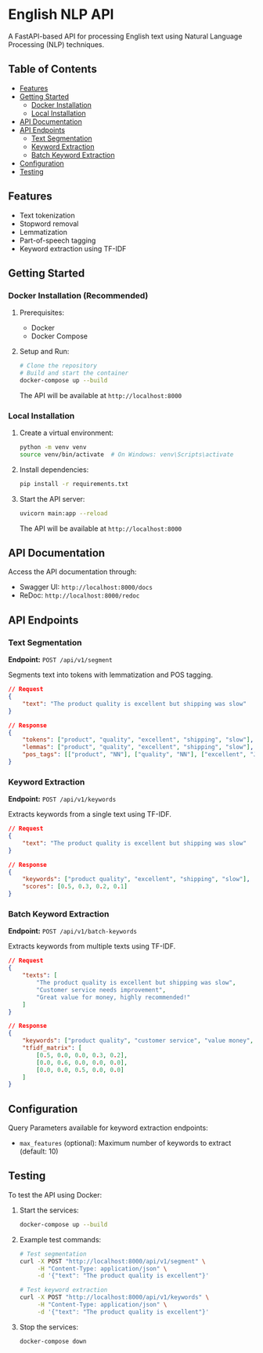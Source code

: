 # English NLP API

A FastAPI-based API for processing English text using Natural Language Processing (NLP) techniques.

## Table of Contents
- [Features](#features)
- [Getting Started](#getting-started)
  - [Docker Installation](#docker-installation)
  - [Local Installation](#local-installation)
- [API Documentation](#api-documentation)
- [API Endpoints](#api-endpoints)
  - [Text Segmentation](#text-segmentation)
  - [Keyword Extraction](#keyword-extraction)
  - [Batch Keyword Extraction](#batch-keyword-extraction)
- [Configuration](#configuration)
- [Testing](#testing)

## Features

- Text tokenization
- Stopword removal
- Lemmatization
- Part-of-speech tagging
- Keyword extraction using TF-IDF

## Getting Started

### Docker Installation (Recommended)

1. Prerequisites:
   - Docker
   - Docker Compose

2. Setup and Run:
   ```bash
   # Clone the repository
   # Build and start the container
   docker-compose up --build
   ```

   The API will be available at `http://localhost:8000`

### Local Installation

1. Create a virtual environment:
   ```bash
   python -m venv venv
   source venv/bin/activate  # On Windows: venv\Scripts\activate
   ```

2. Install dependencies:
   ```bash
   pip install -r requirements.txt
   ```

3. Start the API server:
   ```bash
   uvicorn main:app --reload
   ```

   The API will be available at `http://localhost:8000`

## API Documentation

Access the API documentation through:
- Swagger UI: `http://localhost:8000/docs`
- ReDoc: `http://localhost:8000/redoc`

## API Endpoints

### Text Segmentation

**Endpoint:** `POST /api/v1/segment`

Segments text into tokens with lemmatization and POS tagging.

```json
// Request
{
    "text": "The product quality is excellent but shipping was slow"
}

// Response
{
    "tokens": ["product", "quality", "excellent", "shipping", "slow"],
    "lemmas": ["product", "quality", "excellent", "shipping", "slow"],
    "pos_tags": [["product", "NN"], ["quality", "NN"], ["excellent", "JJ"], ["shipping", "NN"], ["slow", "JJ"]]
}
```

### Keyword Extraction

**Endpoint:** `POST /api/v1/keywords`

Extracts keywords from a single text using TF-IDF.

```json
// Request
{
    "text": "The product quality is excellent but shipping was slow"
}

// Response
{
    "keywords": ["product quality", "excellent", "shipping", "slow"],
    "scores": [0.5, 0.3, 0.2, 0.1]
}
```

### Batch Keyword Extraction

**Endpoint:** `POST /api/v1/batch-keywords`

Extracts keywords from multiple texts using TF-IDF.

```json
// Request
{
    "texts": [
        "The product quality is excellent but shipping was slow",
        "Customer service needs improvement",
        "Great value for money, highly recommended!"
    ]
}

// Response
{
    "keywords": ["product quality", "customer service", "value money", "shipping", "excellent"],
    "tfidf_matrix": [
        [0.5, 0.0, 0.0, 0.3, 0.2],
        [0.0, 0.6, 0.0, 0.0, 0.0],
        [0.0, 0.0, 0.5, 0.0, 0.0]
    ]
}
```

## Configuration

Query Parameters available for keyword extraction endpoints:
- `max_features` (optional): Maximum number of keywords to extract (default: 10)

## Testing

To test the API using Docker:

1. Start the services:
   ```bash
   docker-compose up --build
   ```

2. Example test commands:
   ```bash
   # Test segmentation
   curl -X POST "http://localhost:8000/api/v1/segment" \
        -H "Content-Type: application/json" \
        -d '{"text": "The product quality is excellent"}'

   # Test keyword extraction
   curl -X POST "http://localhost:8000/api/v1/keywords" \
        -H "Content-Type: application/json" \
        -d '{"text": "The product quality is excellent"}'
   ```

3. Stop the services:
   ```bash
   docker-compose down
   ``` 